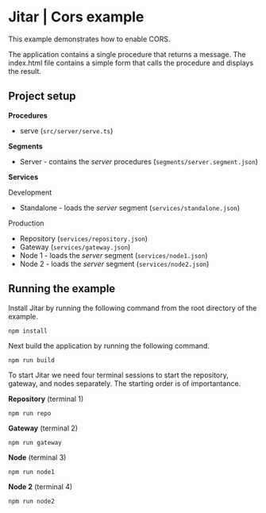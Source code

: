 
# Jitar | Cors example

This example demonstrates how to enable CORS.

The application contains a single procedure that returns a message. The index.html file contains a simple form that calls the procedure and displays the result.

## Project setup

**Procedures**

* serve (`src/server/serve.ts`)

**Segments**

* Server - contains the *server* procedures (`segments/server.segment.json`)

**Services**

Development

* Standalone - loads the *server* segment (`services/standalone.json`)

Production

* Repository (`services/repository.json`)
* Gateway (`services/gateway.json`)
* Node 1 - loads the *server* segment (`services/node1.json`)
* Node 2 - loads the *server* segment (`services/node2.json`)

## Running the example

Install Jitar by running the following command from the root directory of the example.

```
npm install
```

Next build the application by running the following command.

```
npm run build
```

To start Jitar we need four terminal sessions to start the repository, gateway, and nodes separately. The starting order is of importantance.

**Repository** (terminal 1)
```
npm run repo
```

**Gateway** (terminal 2)
```
npm run gateway
```

**Node** (terminal 3)
```
npm run node1
```

**Node 2** (terminal 4)
```
npm run node2
```
